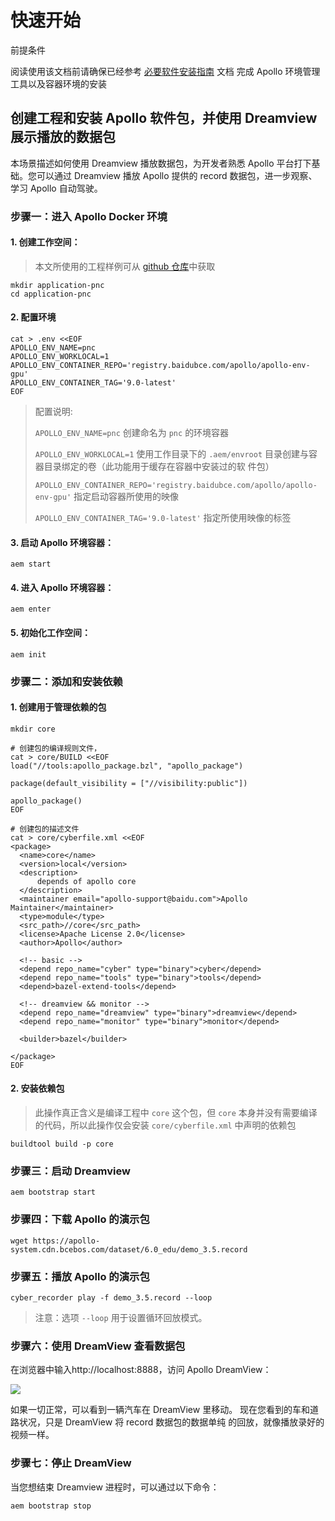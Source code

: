 # 快速开始

前提条件

阅读使用该文档前请确保已经参考 [必要软件安装指南](docs/essential_software_installation_guide_cn.md) 文档 完成 Apollo 环境管理工具以及容器环境的安装

## 创建工程和安装 Apollo 软件包，并使用 Dreamview 展示播放的数据包

本场景描述如何使用 Dreamview 播放数据包，为开发者熟悉 Apollo 平台打下基础。您可以通过 Dreamview 播放 Apollo 提供的
record 数据包，进一步观察、学习 Apollo 自动驾驶。

### 步骤一：进入 Apollo Docker 环境

#### 1. 创建工作空间：

> 本文所使用的工程样例可从 [github 仓库](https://github.com/ApolloAuto/application-pnc)中获取

```shell
mkdir application-pnc
cd application-pnc
```

#### 2. 配置环境

```shell
cat > .env <<EOF
APOLLO_ENV_NAME=pnc
APOLLO_ENV_WORKLOCAL=1
APOLLO_ENV_CONTAINER_REPO='registry.baidubce.com/apollo/apollo-env-gpu'
APOLLO_ENV_CONTAINER_TAG='9.0-latest'
EOF
```

> 配置说明:
>
> `APOLLO_ENV_NAME=pnc` 创建命名为 `pnc` 的环境容器
>
> `APOLLO_ENV_WORKLOCAL=1` 使用工作目录下的 `.aem/envroot` 目录创建与容器目录绑定的卷（此功能用于缓存在容器中安装过的软
> 件包）
>
> `APOLLO_ENV_CONTAINER_REPO='registry.baidubce.com/apollo/apollo-env-gpu'` 指定启动容器所使用的映像
>
> `APOLLO_ENV_CONTAINER_TAG='9.0-latest'` 指定所使用映像的标签

#### 3. 启动 Apollo 环境容器：

```shell
aem start
```

#### 4. 进入 Apollo 环境容器：

```shell
aem enter
```

#### 5. 初始化工作空间：

```shell
aem init
```

### 步骤二：添加和安装依赖

#### 1. 创建用于管理依赖的包

```shell
mkdir core

# 创建包的编译规则文件，
cat > core/BUILD <<EOF
load("//tools:apollo_package.bzl", "apollo_package")

package(default_visibility = ["//visibility:public"])

apollo_package()
EOF

# 创建包的描述文件
cat > core/cyberfile.xml <<EOF
<package>
  <name>core</name>
  <version>local</version>
  <description>
      depends of apollo core
  </description>
  <maintainer email="apollo-support@baidu.com">Apollo Maintainer</maintainer>
  <type>module</type>
  <src_path>//core</src_path>
  <license>Apache License 2.0</license>
  <author>Apollo</author>

  <!-- basic -->
  <depend repo_name="cyber" type="binary">cyber</depend>
  <depend repo_name="tools" type="binary">tools</depend>
  <depend>bazel-extend-tools</depend>

  <!-- dreamview && monitor -->
  <depend repo_name="dreamview" type="binary">dreamview</depend>
  <depend repo_name="monitor" type="binary">monitor</depend>

  <builder>bazel</builder>

</package>
EOF
```

#### 2. 安装依赖包

> 此操作真正含义是编译工程中 `core` 这个包，但 `core` 本身并没有需要编译的代码，所以此操作仅会安装 `core/cyberfile.xml`
> 中声明的依赖包

```shell
buildtool build -p core
```

### 步骤三：启动 Dreamview

```shell
aem bootstrap start
```

### 步骤四：下载 Apollo 的演示包

```shell
wget https://apollo-system.cdn.bcebos.com/dataset/6.0_edu/demo_3.5.record
```

### 步骤五：播放 Apollo 的演示包

```shell
cyber_recorder play -f demo_3.5.record --loop
```

> 注意：选项 `--loop` 用于设置循环回放模式。

### 步骤六：使用 DreamView 查看数据包

在浏览器中输入http://localhost:8888，访问 Apollo DreamView：

![](https://bce.bdstatic.com/doc/Apollo-Homepage-Document/Apollo_Doc_CN_8_0/dv_page_6334353.jpeg)

如果一切正常，可以看到一辆汽车在 DreamView 里移动。 现在您看到的车和道路状况，只是 DreamView 将 record 数据包的数据单纯
的回放，就像播放录好的视频一样。

### 步骤七：停止 DreamView

当您想结束 Dreamview 进程时，可以通过以下命令：

```shell
aem bootstrap stop
```
